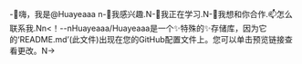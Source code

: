 -👋嗨，我是@Huayeaaa n-👀我感兴趣.N-🌱我正在学习.N-💞️我想和你合作.📫怎么联系我.Nn<！--nHuayeaaa/Huayeaaa是一个✨特殊的✨存储库，因为它的‘README.md’(此文件)出现在您的GitHub配置文件上。您可以单击预览链接查看更改。N->
